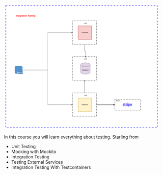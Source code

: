<img src="img.png" alt="drawing" width="900"/>

In this course you will learn everything about testing. Starling from
- Unit Testing
- Mocking with Mockito
- Integration Testing
- Testing External Services
- Integration Testing With Testcontainers